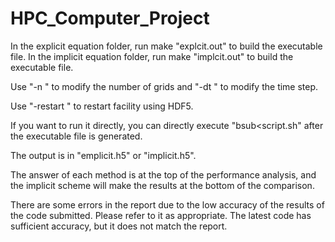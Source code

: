 # HPC_Computer_Project

In the explicit equation folder, run make "explcit.out" to build the executable file.
In the implicit equation folder, run make "implcit.out" to build the executable file.

Use "-n " to modify the number of grids and "-dt " to modify the time step.

Use "-restart " to restart facility using HDF5.

If you want to run it directly, you can directly execute "bsub<script.sh" after the executable file is generated.

The output is in "emplicit.h5" or "implicit.h5".

The answer of each method is at the top of the performance analysis, and the implicit scheme will make the results at the bottom of the comparison.

There are some errors in the report due to the low accuracy of the results of the code submitted. Please refer to it as appropriate. The latest code has sufficient accuracy, but it does not match the report.
